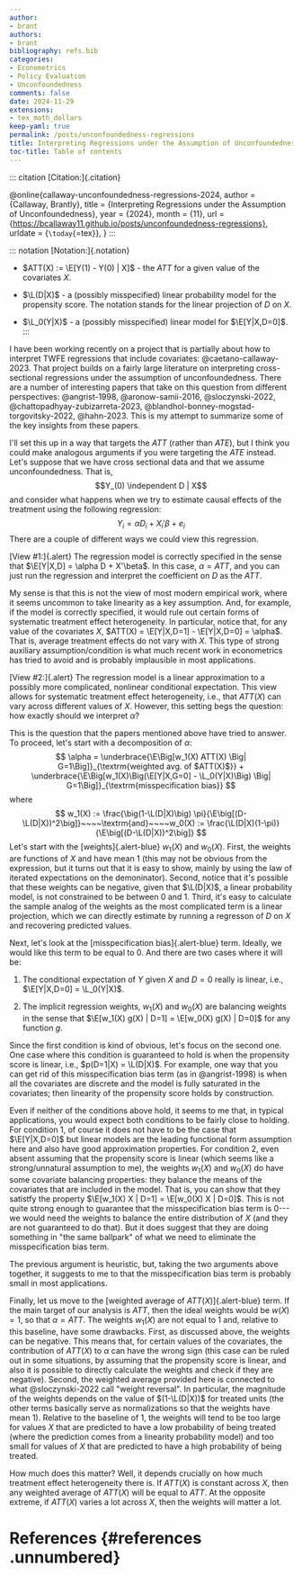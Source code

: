 ```yaml
---
author:
- brant
authors:
- brant
bibliography: refs.bib
categories:
- Econometrics
- Policy Evaluation
- Unconfoundedness
comments: false
date: 2024-11-29
extensions:
- tex_math_dollars
keep-yaml: true
permalink: /posts/unconfoundedness-regressions
title: Interpreting Regressions under the Assumption of Unconfoundedness
toc-title: Table of contents
---
```


$$\newcommand{\E}{\mathbb{E}}$$
$$\newcommand{\indicator}[1]{ \mathbf{1}\{#1\} }$$

::: citation
[Citation:]{.citation}

@online{callaway-unconfoundedness-regressions-2024, author = {Callaway,
Brantly}, title = {Interpreting Regressions under the Assumption of
Unconfoundedness}, year = {2024}, month = {11}, url =
{https://bcallaway11.github.io/posts/unconfoundedness-regressions},
urldate = {`\today`{=tex}}, }
:::

::: notation
[Notation:]{.notation}

-   $ATT(X) := \E[Y(1) - Y(0) | X]$ - the $ATT$ for a given value of the
    covariates $X$.

-   $\L(D|X)$ - a (possibly misspecified) linear probability model for
    the propensity score. The notation stands for the linear projection
    of $D$ on $X$.

-   $\L_0(Y|X)$ - a (possibly misspecified) linear model for
    $\E[Y|X,D=0]$.
:::

I have been working recently on a project that is partially about how to
interpret TWFE regressions that include covariates:
@caetano-callaway-2023. That project builds on a fairly large literature
on interpreting cross-sectional regressions under the assumption of
unconfoundedness. There are a number of interesting papers that take on
this question from different perspectives: @angrist-1998,
@aronow-samii-2016, @sloczynski-2022, @chattopadhyay-zubizarreta-2023,
@blandhol-bonney-mogstad-torgovitsky-2022, @hahn-2023. This is my
attempt to summarize some of the key insights from these papers.

I'll set this up in a way that targets the $ATT$ (rather than $ATE$),
but I think you could make analogous arguments if you were targeting the
$ATE$ instead. Let's suppose that we have cross sectional data and that
we assume unconfoundedness. That is, $$Y_(0) \independent D | X$$ and
consider what happens when we try to estimate causal effects of the
treatment using the following regression:
$$Y_i = \alpha D_i + X_i'\beta + e_i$$ There are a couple of different
ways we could view this regression.

[View #1:]{.alert} The regression model is correctly specified in the
sense that $\E[Y|X,D] = \alpha D + X'\beta$. In this case, $\alpha=ATT$,
and you can just run the regression and interpret the coefficient on $D$
as the $ATT$.

My sense is that this is not the view of most modern empirical work,
where it seems uncommon to take linearity as a key assumption. And, for
example, if the model is correctly specified, it would rule out certain
forms of systematic treatment effect heterogeneity. In particular,
notice that, for any value of the covariates $X$,
$ATT(X) = \E[Y|X,D=1] - \E[Y|X,D=0] = \alpha$. That is, average
treatment effects do not vary with $X$. This type of strong auxiliary
assumption/condition is what much recent work in econometrics has tried
to avoid and is probably implausible in most applications.

[View #2:]{.alert} The regression model is a linear approximation to a
possibly more complicated, nonlinear conditional expectation. This view
allows for systematic treatment effect heterogeneity, i.e., that
$ATT(X)$ can vary across different values of $X$. However, this setting
begs the question: how exactly should we interpret $\alpha$?

This is the question that the papers mentioned above have tried to
answer. To proceed, let's start with a decomposition of $\alpha$:
$$ \alpha = \underbrace{\E\Big[w_1(X) ATT(X) \Big| G=1\Big]}_{\textrm{weighted avg. of $ATT(X)$}} + \underbrace{\E\Big[w_1(X)\Big(\E[Y|X,G=0] - \L_0(Y|X)\Big) \Big| G=1\Big]}_{\textrm{misspecification bias}} $$
where
$$ w_1(X) := \frac{\big(1-\L(D|X)\big) \pi}{\E\big[(D-\L(D|X))^2\big]}~~~~\textrm{and}~~~~w_0(X) := \frac{\L(D|X)(1-\pi)}{\E\big[(D-\L(D|X))^2\big]} $$
Let's start with the [weights]{.alert-blue} $w_1(X)$ and $w_0(X)$.
First, the weights are functions of $X$ and have mean 1 (this may not be
obvious from the expression, but it turns out that it is easy to show,
mainly by using the law of iterated expectations on the demoninator).
Second, notice that it's possible that these weights can be negative,
given that $\L(D|X)$, a linear probability model, is not constrained to
be between 0 and 1. Third, it's easy to calculate the sample analog of
the weights as the most complicated term is a linear projection, which
we can directly estimate by running a regresson of $D$ on $X$ and
recovering predicted values.

Next, let's look at the [misspecification bias]{.alert-blue} term.
Ideally, we would like this term to be equal to 0. And there are two
cases where it will be:

1.  The conditional expectation of $Y$ given $X$ and $D=0$ really is
    linear, i.e., $\E[Y|X,D=0] = \L_0(Y|X)$.

2.  The implicit regression weights, $w_1(X)$ and $w_0(X)$ are balancing
    weights in the sense that
    $\E[w_1(X) g(X) | D=1] = \E[w_0(X) g(X) | D=0]$ for any function
    $g$.

Since the first condition is kind of obvious, let's focus on the second
one. One case where this condition is guaranteed to hold is when the
propensity score is linear, i.e., $p(D=1|X) = \L(D|X)$. For example, one
way that you can get rid of this misspecification bias term (as in
@angrist-1998) is when all the covariates are discrete and the model is
fully saturated in the covariates; then linearity of the propensity
score holds by construction.

Even if neither of the conditions above hold, it seems to me that, in
typical applications, you would expect both conditions to be fairly
close to holding. For condition 1, of course it does not have to be the
case that $\E[Y|X,D=0]$ but linear models are the leading functional
form assumption here and also have good approximation properties. For
condition 2, even absent assuming that the propensity score is linear
(which seems like a strong/unnatural assumption to me), the weights
$w_1(X)$ and $w_0(X)$ do have some covariate balancing properties: they
balance the means of the covariates that are included in the model. That
is, you can show that they satistfy the property
$\E[w_1(X) X | D=1] = \E[w_0(X) X | D=0]$. This is not quite strong
enough to guarantee that the misspecification bias term is 0---we would
need the weights to balance the entire distribution of $X$ (and they are
not guaranteed to do that). But it does suggest that they are doing
something in "the same ballpark" of what we need to eliminate the
misspecification bias term.

The previous argument is heuristic, but, taking the two arguments above
together, it suggests to me to that the misspecification bias term is
probably small in most applications.

Finally, let us move to the [weighted average of $ATT(X)$]{.alert-blue}
term. If the main target of our analysis is $ATT$, then the ideal
weights would be $w(X)=1$, so that $\alpha = ATT$. The weights $w_1(X)$
are not equal to 1 and, relative to this baseline, have some drawbacks.
First, as discussed above, the weights can be negative. This means that,
for certain values of the covariates, the contribution of $ATT(X)$ to
$\alpha$ can have the wrong sign (this case can be ruled out in some
situations, by assuming that the propensity score is linear, and also it
is possible to directly calculate the weights and check if they are
negative). Second, the weighted average provided here is connected to
what @sloczynski-2022 call "weight reversal". In particular, the
magnitude of the weights depends on the value of $(1-\L(D|X))$ for
treated units (the other terms basically serve as normalizations so that
the weights have mean 1). Relative to the baseline of 1, the weights
will tend to be too large for values $X$ that are predicted to have a
low probability of being treated (where the prediction comes from a
linearity probability model) and too small for values of $X$ that are
predicted to have a high probability of being treated.

How much does this matter? Well, it depends crucially on how much
treatment effect heterogeneity there is. If $ATT(X)$ is constant across
$X$, then any weighted average of $ATT(X)$ will be equal to $ATT$. At
the opposite extreme, if $ATT(X)$ varies a lot across $X$, then the
weights will matter a lot.

# References {#references .unnumbered}
